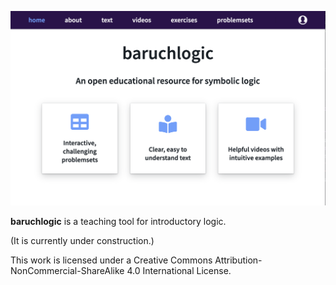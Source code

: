 ![](src/app/assets/baruch-logic-homepage-screencap.png)

**baruchlogic** is a teaching tool for introductory logic.

(It is currently under construction.)

This work is licensed under a Creative Commons Attribution-NonCommercial-ShareAlike 4.0 International License.
